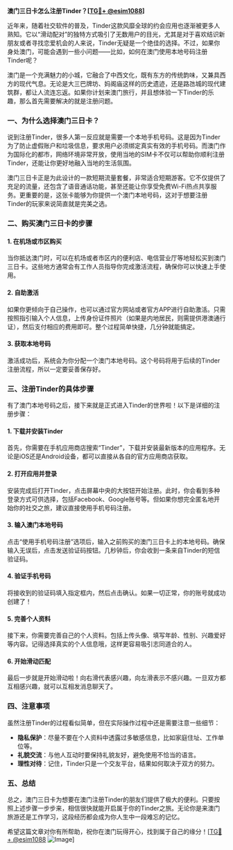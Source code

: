 **澳门三日卡怎么注册Tinder？[[TG💪+ @esim1088](https://t.me/s/esim1088)]**

近年来，随着社交软件的普及，Tinder这款风靡全球的约会应用也逐渐被更多人熟知。它以“滑动配对”的独特方式吸引了无数用户的目光，尤其是对于喜欢结识新朋友或者寻找恋爱机会的人来说，Tinder无疑是一个绝佳的选择。不过，如果你身处澳门，可能会遇到一些小问题——比如，如何在澳门使用本地号码注册Tinder呢？

澳门是一个充满魅力的小城，它融合了中西文化，既有东方的传统韵味，又兼具西方的现代气息。无论是大三巴牌坊、妈阁庙这样的历史遗迹，还是路氹城的现代建筑群，都让人流连忘返。如果你计划来澳门旅行，并且想体验一下Tinder的乐趣，那么首先需要解决的就是注册问题。

### 一、为什么选择澳门三日卡？

说到注册Tinder，很多人第一反应就是需要一个本地手机号码。这是因为Tinder为了防止虚假账户和垃圾信息，要求用户必须绑定真实有效的手机号码。而澳门作为国际化的都市，网络环境非常开放，使用当地的SIM卡不仅可以帮助你顺利注册Tinder，还能让你更好地融入当地的生活氛围。

澳门三日卡正是为此设计的一款短期流量套餐，非常适合短期游客。它不仅提供了充足的流量，还包含了语音通话功能，甚至还能让你享受免费Wi-Fi热点共享服务。更重要的是，这张卡能够为你提供一个澳门本地号码，这对于想要注册Tinder的玩家来说简直就是完美之选。

### 二、购买澳门三日卡的步骤

#### 1. 在机场或市区购买
当你抵达澳门时，可以在机场或者市区内的便利店、电信营业厅等地轻松买到澳门三日卡。这些地方通常会有工作人员指导你完成激活流程，确保你可以快速上手使用。

#### 2. 自助激活
如果你更倾向于自己操作，也可以通过官方网站或者官方APP进行自助激活。只需按照指引输入个人信息，上传身份证件照片（如果是内地居民，则需提供港澳通行证），然后支付相应的费用即可。整个过程简单快捷，几分钟就能搞定。

#### 3. 获取本地号码
激活成功后，系统会为你分配一个澳门本地号码。这个号码将用于后续的Tinder注册流程，所以一定要妥善保存好。

### 三、注册Tinder的具体步骤

有了澳门本地号码之后，接下来就是正式进入Tinder的世界啦！以下是详细的注册步骤：

#### 1. 下载并安装Tinder
首先，你需要在手机应用商店搜索“Tinder”，下载并安装最新版本的应用程序。无论是iOS还是Android设备，都可以直接从各自的官方应用商店获取。

#### 2. 打开应用并登录
安装完成后打开Tinder，点击屏幕中央的大按钮开始注册。此时，你会看到多种登录方式可供选择，包括Facebook、Google账号等。但如果你想完全匿名地开始你的社交之旅，建议直接使用手机号码注册。

#### 3. 输入澳门本地号码
点击“使用手机号码注册”选项后，输入之前购买的澳门三日卡上的本地号码。确保输入无误后，点击发送验证码按钮。几秒钟后，你会收到一条来自Tinder的短信验证码。

#### 4. 验证手机号码
将接收到的验证码填入指定框内，然后点击确认。如果一切正常，你的账号就成功创建了！

#### 5. 完善个人资料
接下来，你需要完善自己的个人资料。包括上传头像、填写年龄、性别、兴趣爱好等内容。记得选择真实的个人信息哦，这样更容易吸引志同道合的人。

#### 6. 开始滑动匹配
最后一步就是开始滑动啦！向右滑代表感兴趣，向左滑表示不感兴趣。一旦双方都互相感兴趣，就可以互相发消息聊天了。

### 四、注意事项

虽然注册Tinder的过程看似简单，但在实际操作过程中还是需要注意一些细节：

- **隐私保护**：尽量不要在个人资料中透露过多敏感信息，比如家庭住址、工作单位等。
- **礼貌交流**：与他人互动时要保持礼貌友好，避免使用不恰当的语言。
- **理性对待**：记住，Tinder只是一个交友平台，结果如何取决于双方的努力。

### 五、总结

总之，澳门三日卡为想要在澳门注册Tinder的朋友们提供了极大的便利。只要按照上述步骤一步步来，相信很快就能开启属于你的Tinder之旅。无论你是来澳门旅游还是工作学习，这段经历都会成为你人生中一段难忘的记忆。

希望这篇文章对你有所帮助，祝你在澳门玩得开心，找到属于自己的缘分！[[TG💪+ @esim1088](https://t.me/s/esim1088) ![Image](https://i.postimg.cc/4NQfJmqS/Snipaste-2025-05-13-00-14-12.png)]
